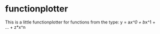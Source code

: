 functionplotter
===============

This is a little functionplotter for functions from the type: y = a*x^0 + b*x^1 + ... + z*x^n
